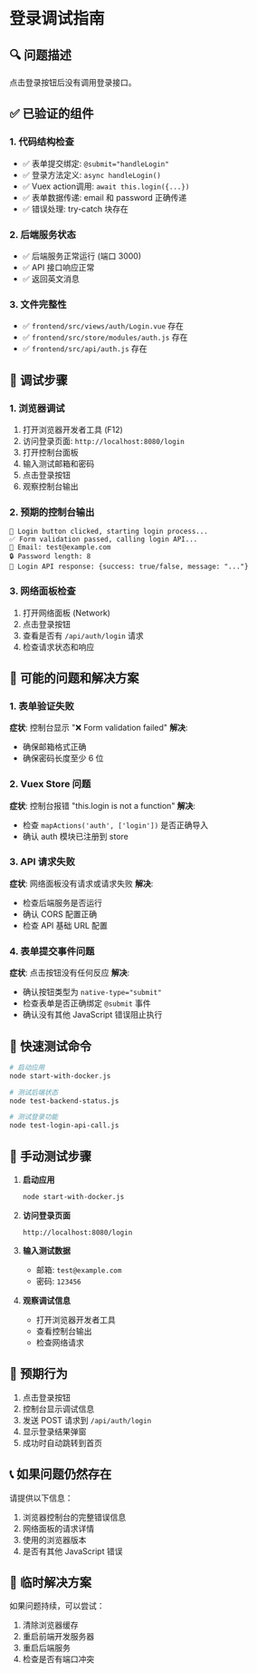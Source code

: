 # 登录调试指南

## 🔍 问题描述
点击登录按钮后没有调用登录接口。

## ✅ 已验证的组件

### 1. 代码结构检查
- ✅ 表单提交绑定: `@submit="handleLogin"`
- ✅ 登录方法定义: `async handleLogin()`
- ✅ Vuex action调用: `await this.login({...})`
- ✅ 表单数据传递: email 和 password 正确传递
- ✅ 错误处理: try-catch 块存在

### 2. 后端服务状态
- ✅ 后端服务正常运行 (端口 3000)
- ✅ API 接口响应正常
- ✅ 返回英文消息

### 3. 文件完整性
- ✅ `frontend/src/views/auth/Login.vue` 存在
- ✅ `frontend/src/store/modules/auth.js` 存在
- ✅ `frontend/src/api/auth.js` 存在

## 🧪 调试步骤

### 1. 浏览器调试
1. 打开浏览器开发者工具 (F12)
2. 访问登录页面: `http://localhost:8080/login`
3. 打开控制台面板
4. 输入测试邮箱和密码
5. 点击登录按钮
6. 观察控制台输出

### 2. 预期的控制台输出
```
🚀 Login button clicked, starting login process...
✅ Form validation passed, calling login API...
📧 Email: test@example.com
🔒 Password length: 8
📡 Login API response: {success: true/false, message: "..."}
```

### 3. 网络面板检查
1. 打开网络面板 (Network)
2. 点击登录按钮
3. 查看是否有 `/api/auth/login` 请求
4. 检查请求状态和响应

## 🔧 可能的问题和解决方案

### 1. 表单验证失败
**症状**: 控制台显示 "❌ Form validation failed"
**解决**: 
- 确保邮箱格式正确
- 确保密码长度至少 6 位

### 2. Vuex Store 问题
**症状**: 控制台报错 "this.login is not a function"
**解决**: 
- 检查 `mapActions('auth', ['login'])` 是否正确导入
- 确认 auth 模块已注册到 store

### 3. API 请求失败
**症状**: 网络面板没有请求或请求失败
**解决**: 
- 检查后端服务是否运行
- 确认 CORS 配置正确
- 检查 API 基础 URL 配置

### 4. 表单提交事件问题
**症状**: 点击按钮没有任何反应
**解决**: 
- 确认按钮类型为 `native-type="submit"`
- 检查表单是否正确绑定 `@submit` 事件
- 确认没有其他 JavaScript 错误阻止执行

## 🚀 快速测试命令

```bash
# 启动应用
node start-with-docker.js

# 测试后端状态
node test-backend-status.js

# 测试登录功能
node test-login-api-call.js
```

## 📝 手动测试步骤

1. **启动应用**
   ```bash
   node start-with-docker.js
   ```

2. **访问登录页面**
   ```
   http://localhost:8080/login
   ```

3. **输入测试数据**
   - 邮箱: `test@example.com`
   - 密码: `123456`

4. **观察调试信息**
   - 打开浏览器开发者工具
   - 查看控制台输出
   - 检查网络请求

## 🎯 预期行为

1. 点击登录按钮
2. 控制台显示调试信息
3. 发送 POST 请求到 `/api/auth/login`
4. 显示登录结果弹窗
5. 成功时自动跳转到首页

## 📞 如果问题仍然存在

请提供以下信息：
1. 浏览器控制台的完整错误信息
2. 网络面板的请求详情
3. 使用的浏览器版本
4. 是否有其他 JavaScript 错误

## 🔄 临时解决方案

如果问题持续，可以尝试：
1. 清除浏览器缓存
2. 重启前端开发服务器
3. 重启后端服务
4. 检查是否有端口冲突